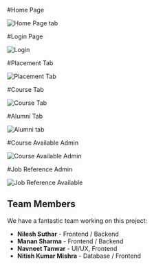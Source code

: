 #Home Page

![Home Page tab](https://github.com/Nilesh179/AlumniManagementSystem/assets/72192808/4fc3e4e9-f637-459a-9e77-fdd93cbc6638)

#Login Page

![Login](https://github.com/Nilesh179/AlumniManagementSystem/assets/72192808/9090ae98-b78e-41aa-b8f5-1451968ea53a)

#Placement Tab

![Placement Tab](https://github.com/Nilesh179/AlumniManagementSystem/assets/72192808/e6a12cd6-1669-413f-be2a-b4e9afce3d0f)

#Course Tab

![Course Tab](https://github.com/Nilesh179/AlumniManagementSystem/assets/72192808/51efabef-7e88-4b2f-b5a0-87ee7cc99c04)

#Alumni Tab

![Alumni tab](https://github.com/Nilesh179/AlumniManagementSystem/assets/72192808/aae3262e-e22f-47e8-83e2-49d298dc43fb)

#Course Available Admin

![Course Available Admin](https://github.com/Nilesh179/AlumniManagementSystem/assets/72192808/11a2905c-beb7-4749-9686-0bb562212560)

#Job Reference Admin

![Job Reference Available](https://github.com/Nilesh179/AlumniManagementSystem/assets/72192808/e1394cca-0343-44ef-87e6-55d41e8b1c79)

## Team Members


We have a fantastic team working on this project:

- **Nilesh Suthar** - Frontend / Backend
- **Manan Sharma** - Frontend / Backend
- **Navneet Tanwar** - UI/UX, Frontend
- **Nitish Kumar Mishra** - Database / Frontend

